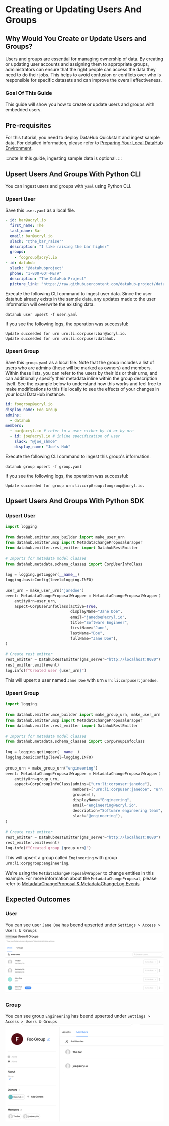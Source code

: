 # Creating or Updating Users And Groups

## Why Would You Create or Update Users and Groups?
Users and groups are essential for managing ownership of data. 
By creating or updating user accounts and assigning them to appropriate groups, administrators can ensure that the right people can access the data they need to do their jobs. 
This helps to avoid confusion or conflicts over who is responsible for specific datasets and can improve the overall effectiveness. 

### Goal Of This Guide
This guide will show you how to create or update users and groups with embedded users.

## Pre-requisites
For this tutorial, you need to deploy DataHub Quickstart and ingest sample data. 
For detailed information, please refer to [Preparing Your Local DataHub Environment](/docs/api/tutorials/references/prepare-datahub.md).

:::note
In this guide, ingesting sample data is optional.
:::

## Upsert Users And Groups With Python CLI

You can ingest users and groups with `yaml` using Python CLI. 

### Upsert User

Save this `user.yaml` as a local file.

```yaml
- id: bar@acryl.io
  first_name: The
  last_name: Bar
  email: bar@acryl.io
  slack: "@the_bar_raiser"
  description: "I like raising the bar higher"
  groups:
    - foogroup@acryl.io
- id: datahub
  slack: "@datahubproject"
  phone: "1-800-GOT-META"
  description: "The DataHub Project"
  picture_link: "https://raw.githubusercontent.com/datahub-project/datahub/master/datahub-web-react/src/images/datahub-logo-color-stable.svg"
```

Execute the following CLI command to ingest user data. 
Since the user datahub already exists in the sample data, any updates made to the user information will overwrite the existing data.
```
datahub user upsert -f user.yaml
```

If you see the following logs, the operation was successful:
```shell
Update succeeded for urn urn:li:corpuser:bar@acryl.io.
Update succeeded for urn urn:li:corpuser:datahub.
```

### Upsert Group

Save this `group.yaml` as a local file. Note that the group includes a list of users who are admins (these will be marked as owners) and members.
Within these lists, you can refer to the users by their ids or their urns, and can additionally specify their metadata inline within the group description itself. See the example below to understand how this works and feel free to make modifications to this file locally to see the effects of your changes in your local DataHub instance.

```yaml
id: foogroup@acryl.io
display_name: Foo Group
admins:
  - datahub
members:
  - bar@acryl.io # refer to a user either by id or by urn
  - id: joe@acryl.io # inline specification of user
    slack: "@joe_shmoe"
    display_name: "Joe's Hub"
```

Execute the following CLI command to ingest this group's information. 

```
datahub group upsert -f group.yaml
```

If you see the following logs, the operation was successful:
```shell
Update succeeded for group urn:li:corpGroup:foogroup@acryl.io.
```

## Upsert Users And Groups With Python SDK

### Upsert User

```python
import logging

from datahub.emitter.mce_builder import make_user_urn
from datahub.emitter.mcp import MetadataChangeProposalWrapper
from datahub.emitter.rest_emitter import DatahubRestEmitter

# Imports for metadata model classes
from datahub.metadata.schema_classes import CorpUserInfoClass

log = logging.getLogger(__name__)
logging.basicConfig(level=logging.INFO)

user_urn = make_user_urn("janedoe")
event: MetadataChangeProposalWrapper = MetadataChangeProposalWrapper(
    entityUrn=user_urn,
    aspect=CorpUserInfoClass(active=True,
                             displayName="Jane Doe",
                             email="janedoe@acryl.io",
                             title="Software Engineer",
                             firstName="Jane",
                             lastName="Doe",
                             fullName="Jane Doe"),
)

# Create rest emitter
rest_emitter = DatahubRestEmitter(gms_server="http://localhost:8080")
rest_emitter.emit(event)
log.info(f"Created user {user_urn}")
```

This will upsert a user named `Jane Doe` with urn `urn:li:corpuser:janedoe`.

### Upsert Group

```python
import logging

from datahub.emitter.mce_builder import make_group_urn, make_user_urn
from datahub.emitter.mcp import MetadataChangeProposalWrapper
from datahub.emitter.rest_emitter import DatahubRestEmitter

# Imports for metadata model classes
from datahub.metadata.schema_classes import CorpGroupInfoClass

log = logging.getLogger(__name__)
logging.basicConfig(level=logging.INFO)

group_urn = make_group_urn("engineering")
event: MetadataChangeProposalWrapper = MetadataChangeProposalWrapper(
    entityUrn=group_urn,
    aspect=CorpGroupInfoClass(admins=["urn:li:corpuser:janedoe"],
                              members=["urn:li:corpuser:janedoe", "urn:li:corpuser:joe"],
                              groups=[],
                              displayName="Engineering",
                              email="engineering@acryl.io",
                              description="Software engineering team",
                              slack="@engineering"),
)

# Create rest emitter
rest_emitter = DatahubRestEmitter(gms_server="http://localhost:8080")
rest_emitter.emit(event)
log.info(f"Created group {group_urn}")
```

This will upsert a group called `Engineering` with group `urn:li:corpgroup:engineering`.

We're using the `MetdataChangeProposalWrapper` to change entities in this example.
For more information about the `MetadataChangeProposal`, please refer to [MetadataChangeProposal & MetadataChangeLog Events](/docs/advanced/mcp-mcl.md)

## Expected Outcomes

### User
You can see user `Jane Doe` has beend upserted under `Settings > Access > Users & Groups`
![user-added](../../imgs/apis/tutorials/user-upserted.png)

### Group
You can see group `Engineering` has beend upserted under `Settings > Access > Users & Groups`
![group-added](../../imgs/apis/tutorials/group-upserted.png)
